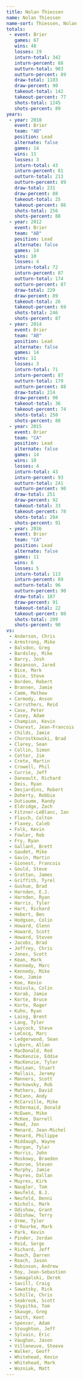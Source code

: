 ```yaml
---
title: Nolan Thiessen
name: Nolan Thiessen
name-sort: Thiessen, Nolan
totals:
 - event: Brier
   games: 67
   wins: 48
   losses: 19
   inturn-total: 342
   inturn-percent: 88
   outturn-total: 903
   outturn-percent: 89
   draw-total: 1103
   draw-percent: 90
   takeout-total: 142
   takeout-percent: 77
   shots-total: 1245
   shots-percent: 89
years:
 - year: 2010
   event: Brier
   team: "AB"
   position: Lead
   alternate: false
   games: 14
   wins: 11
   losses: 3
   inturn-total: 43
   inturn-percent: 81
   outturn-total: 213
   outturn-percent: 89
   draw-total: 231
   draw-percent: 88
   takeout-total: 25
   takeout-percent: 86
   shots-total: 256
   shots-percent: 88
 - year: 2012
   event: Brier
   team: "AB"
   position: Lead
   alternate: false
   games: 14
   wins: 10
   losses: 4
   inturn-total: 72
   inturn-percent: 87
   outturn-total: 174
   outturn-percent: 87
   draw-total: 220
   draw-percent: 89
   takeout-total: 26
   takeout-percent: 69
   shots-total: 246
   shots-percent: 87
 - year: 2014
   event: Brier
   team: "AB"
   position: Lead
   alternate: false
   games: 14
   wins: 11
   losses: 3
   inturn-total: 71
   inturn-percent: 87
   outturn-total: 179
   outturn-percent: 88
   draw-total: 214
   draw-percent: 90
   takeout-total: 36
   takeout-percent: 74
   shots-total: 250
   shots-percent: 88
 - year: 2015
   event: Brier
   team: "CA"
   position: Lead
   alternate: false
   games: 14
   wins: 10
   losses: 4
   inturn-total: 43
   inturn-percent: 93
   outturn-total: 241
   outturn-percent: 90
   draw-total: 251
   draw-percent: 92
   takeout-total: 33
   takeout-percent: 78
   shots-total: 284
   shots-percent: 91
 - year: 2016
   event: Brier
   team: "CA"
   position: Lead
   alternate: false
   games: 11
   wins: 6
   losses: 5
   inturn-total: 113
   inturn-percent: 89
   outturn-total: 96
   outturn-percent: 90
   draw-total: 187
   draw-percent: 91
   takeout-total: 22
   takeout-percent: 80
   shots-total: 209
   shots-percent: 90
vs:
 - Anderson, Chris
 - Armstrong, Mike
 - Balsdon, Greg
 - Bardsley, Mike
 - Barry, Josh
 - Bezanson, Jared
 - Bice, Mark
 - Bice, Steve
 - Borden, Robert
 - Brannen, Jamie
 - Camm, Mathew
 - Carmody, Anson
 - Carruthers, Reid
 - Case, Peter
 - Casey, Adam
 - Champion, Kevin
 - Charest, Jean-Francois
 - Childs, Jamie
 - Chorostkowski, Brad
 - Clarey, Sean
 - Collin, Simon
 - Cotter, Jim
 - Crete, Martin
 - Crowell, Phil
 - Currie, Jeff
 - Daneault, Richard
 - Deis, Ryan
 - Desjardins, Robert
 - Doherty, Robbie
 - Dutiaume, Randy
 - Eldridge, Zach
 - Fitzner-LeBlanc, Ian
 - Flasch, Colton
 - Flaxey, Caleb
 - Folk, Kevin
 - Fowler, Rob
 - Fry, Ryan
 - Gallant, Brett
 - Gaudet, Mike
 - Gavin, Martin
 - Gionest, Francois
 - Gould, Steve
 - Grattan, James
 - Griffith, Tyrel
 - Gushue, Brad
 - Harnden, E.J.
 - Harnden, Ryan
 - Harris, Tyler
 - Hart, Richard
 - Hebert, Ben
 - Hodgson, Colin
 - Howard, Glenn
 - Howard, Scott
 - Howard, Steven
 - Jacobs, Brad
 - Jeffrey, Chris
 - Jones, Scott
 - Kean, Mark
 - Kennedy, Marc
 - Kennedy, Mike
 - Koe, Jamie
 - Koe, Kevin
 - Koivula, Colin
 - Korab, Jamie
 - Korte, Bruce
 - Korte, Roger
 - Kuhn, Ryan
 - Laing, Brent
 - Lang, Tyler
 - Laycock, Steve
 - LeCocq, Marc
 - Ledgerwood, Sean
 - Lyburn, Allan
 - MacDonald, Rod
 - MacKenzie, Eddie
 - MacKenzie, Tyler
 - MacLean, Stuart
 - Mallais, Jeremy
 - Manners, Scott
 - Markowsky, Rob
 - Mathers, David
 - McCann, Andy
 - McCarville, Mike
 - McDermaid, Donald
 - McEwen, Mike
 - McKee, Darrell
 - Mead, Jon
 - Menard, Jean-Michel
 - Menard, Philippe
 - Middaugh, Wayne
 - Morgan, Tyler
 - Morris, John
 - Moskowy, Braeden
 - Munroe, Steven
 - Murphy, Jamie
 - Muyres, Dallan
 - Muyres, Kirk
 - Naugler, Tom
 - Neufeld, B.J.
 - Neufeld, Denni
 - Nichols, Mark
 - Odishaw, Grant
 - Odishaw, Terry
 - Orme, Tyler
 - O'Rourke, Mark
 - Park, Kevin
 - Pinder, Jordan
 - Reid, Serge
 - Richard, Jeff
 - Roach, Darren
 - Roach, Jason
 - Robinson, Andrew
 - Roy, Jean-Sebastien
 - Samagalski, Derek
 - Savill, Craig
 - Sawatsky, Rick
 - Schille, Chris
 - Seabrook, Scott
 - Shypitka, Tom
 - Skauge, Greg
 - Smith, Kent
 - Spencer, Adam
 - Stoughton, Jeff
 - Sylvain, Eric
 - Vaughan, Jason
 - Villeneuve, Steeve
 - Walker, Geoff
 - Whitehead, Kevin
 - Whitehead, Mark
 - Wozniak, Matt
---
```


